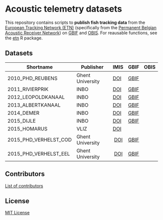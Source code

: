 # Acoustic telemetry datasets

This repository contains scripts to **publish fish tracking data** from the [European Tracking Network (ETN)](http://lifewatch.be/etn/) (specifically from the [Permanent Belgian Acoustic Receiver Network](https://lifewatch.be/en/fish-acoustic-receiver-network)) on [GBIF](https://www.gbif.org/) and [OBIS](https://obis.org/). For reausable functions, see the [etn](https://inbo.github.io/movepub) R package.

## Datasets

Shortname | Publisher | IMIS | GBIF | OBIS
--- | --- | --- | --- | ---
2010_PHD_REUBENS | Ghent University | [DOI](https://doi.org/10.14284/437) | [GBIF](https://www.gbif.org/dataset/06d9eb55-ab67-45da-a697-18cc42e7cd3c)
2011_RIVIERPRIK | INBO | [DOI](https://doi.org/10.14284/429) | [GBIF](https://www.gbif.org/dataset/365dcf96-b8ba-49dd-91b8-4aaaa0a0a1a7)
2012_LEOPOLDKANAAL | INBO | [DOI](https://doi.org/10.14284/428) | [GBIF](https://www.gbif.org/dataset/0eab323a-364d-4a1b-983b-62b8098845b0)
2013_ALBERTKANAAL | INBO | [DOI](https://doi.org/10.14284/431) | [GBIF](https://www.gbif.org/dataset/47360f99-2f92-4e48-9898-1e4976d09d71)
2014_DEMER | INBO | [DOI](https://doi.org/10.14284/432) | [GBIF](https://www.gbif.org/dataset/8be8dcf1-6e83-4172-a7b7-c2032b933d23)
2015_DIJLE | INBO | [DOI](https://doi.org/10.14284/430) | [GBIF](https://www.gbif.org/dataset/0d9718f4-de6d-4115-b2f0-e3ec6aa088ab)
2015_HOMARUS | VLIZ | [DOI](https://doi.org/10.14284/433) | 
2015_PHD_VERHELST_COD | Ghent University | [DOI](https://doi.org/10.14284/435) | [GBIF](https://www.gbif.org/dataset/aaf715aa-35c0-4bca-a9f1-03f8c11c2c76)
2015_PHD_VERHELST_EEL | Ghent University | [DOI](https://doi.org/10.14284/434) | [GBIF](https://www.gbif.org/dataset/638cc552-4ca9-43c0-8cad-d3f570a4572e)

## Contributors

[List of contributors](https://github.com/inbo/etn-occurrences/contributors)

## License

[MIT License](LICENSE)
